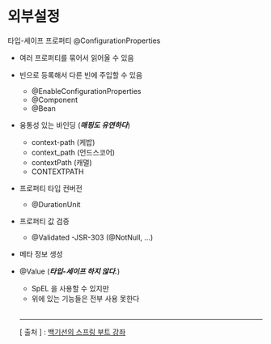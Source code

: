 외부설정
===

타입-세이프 프로퍼티 @ConfigurationProperties
+ 여러 프로퍼티를 묶어서 읽어올 수 있음  

+ 빈으로 등록해서 다른 빈에 주입할 수 있음
  - @EnableConfigurationProperties
  - @Component
  - @Bean  
  
+ 융통성 있는 바인딩 (__*매핑도 유연하다*__)
  - context-path (케밥)
  - context_path (언드스코어)
  - contextPath (캐멀)
  - CONTEXTPATH  
  
+ 프로퍼티 타입 컨버전
  - @DurationUnit  
  
+ 프로퍼티 값 검증
  - @Validated
  -JSR-303 (@NotNull, ...)  
  
+ 메타 정보 생성  

+ @Value (__*타입-세이프 하지 않다.*__)
  - SpEL 을 사용할 수 있지만
  - 위에 있는 기능들은 전부 사용 못한다
  
  <br/>
  
  ---
  [ 출처 ] : [백기선의 스프링 부트 강좌](https://www.inflearn.com/course/%EC%8A%A4%ED%94%84%EB%A7%81%EB%B6%80%ED%8A%B8/)
